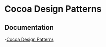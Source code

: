 # Cocoa Design Patterns

## Documentation

-[Cocoa Design Patterns](https://developer.apple.com/documentation/swift/cocoa_design_patterns#//apple_ref/doc/uid/TP40014216-CH7-ID177)